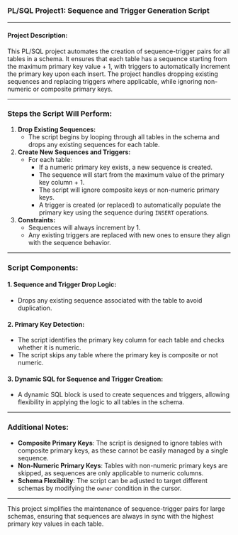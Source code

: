 ### PL/SQL Project1: Sequence and Trigger Generation Script

----------

#### Project Description:

This PL/SQL project automates the creation of sequence-trigger pairs for all tables in a schema. It ensures that each table has a sequence starting from the maximum primary key value + 1, with triggers to automatically increment the primary key upon each insert. The project handles dropping existing sequences and replacing triggers where applicable, while ignoring non-numeric or composite primary keys.

----------

### Steps the Script Will Perform:

1.  **Drop Existing Sequences:**
    -   The script begins by looping through all tables in the schema and drops any existing sequences for each table.
2.  **Create New Sequences and Triggers:**
    -   For each table:
        -   If a numeric primary key exists, a new sequence is created.
        -   The sequence will start from the maximum value of the primary key column + 1.
        -   The script will ignore composite keys or non-numeric primary keys.
        -   A trigger is created (or replaced) to automatically populate the primary key using the sequence during `INSERT` operations.
3.  **Constraints:**
    -   Sequences will always increment by 1.
    -   Any existing triggers are replaced with new ones to ensure they align with the sequence behavior.

----------

### Script Components:

#### 1. **Sequence and Trigger Drop Logic:**

-   Drops any existing sequence associated with the table to avoid duplication.

#### 2. **Primary Key Detection:**

-   The script identifies the primary key column for each table and checks whether it is numeric.
-   The script skips any table where the primary key is composite or not numeric.

#### 3. **Dynamic SQL for Sequence and Trigger Creation:**

-   A dynamic SQL block is used to create sequences and triggers, allowing flexibility in applying the logic to all tables in the schema.
- ----------

### Additional Notes:

-   **Composite Primary Keys**: The script is designed to ignore tables with composite primary keys, as these cannot be easily managed by a single sequence.
-   **Non-Numeric Primary Keys**: Tables with non-numeric primary keys are skipped, as sequences are only applicable to numeric columns.
-   **Schema Flexibility**: The script can be adjusted to target different schemas by modifying the `owner` condition in the cursor.

----------

This project simplifies the maintenance of sequence-trigger pairs for large schemas, ensuring that sequences are always in sync with the highest primary key values in each table.
